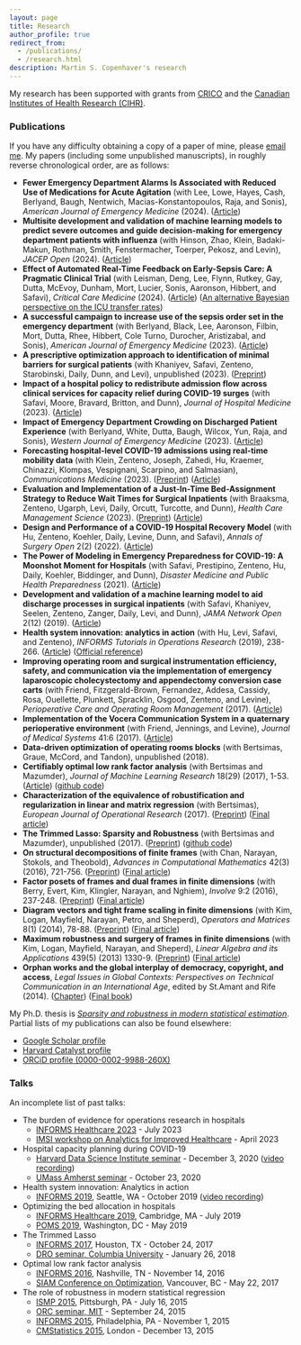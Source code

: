 ```yaml
---
layout: page
title: Research
author_profile: true
redirect_from: 
  - /publications/
  - /research.html
description: Martin S. Copenhaver's research
---
```


My research has been supported with grants from [CRICO](https://www.rmf.harvard.edu/What-We-Offer/Overview) and the [Canadian Institutes of Health Research (CIHR)](https://webapps.cihr-irsc.gc.ca/decisions/p/project_details.html?applId=489670&lang=en).
### Publications
If you have any difficulty obtaining a copy of a paper of mine, please <a href="mailto:last name at jhmi.edu">email me</a>. My papers (including some unpublished manuscripts), in roughly reverse chronological order, are as follows:
* **Fewer Emergency Department Alarms Is Associated with Reduced Use of Medications for Acute Agitation** (with Lee, Lowe, Hayes, Cash, Berlyand, Baugh, Nentwich, Macias-Konstantopoulos, Raja, and Sonis), _American Journal of Emergency Medicine_ (2024). ([Article](https://www.sciencedirect.com/science/article/abs/pii/S0735675724001773))
* **Multisite development and validation of machine learning models to predict severe outcomes and guide decision-making for emergency department patients with influenza** (with Hinson, Zhao, Klein, Badaki-Makun, Rothman, Smith, Fenstermacher, Toerper, Pekosz, and Levin), _JACEP Open_ (2024). ([Article](https://onlinelibrary.wiley.com/doi/10.1002/emp2.13117))
* **Effect of Automated Real-Time Feedback on Early-Sepsis Care: A Pragmatic Clinical Trial** (with Leisman, Deng, Lee, Flynn, Rutkey, Gay, Dutta, McEvoy, Dunham, Mort, Lucier, Sonis, Aaronson, Hibbert, and Safavi), _Critical Care Medicine_ (2024). ([Article](https://journals.lww.com/ccmjournal/abstract/9900/effect_of_automated_real_time_feedback_on.247.aspx)) ([An alternative Bayesian perspective on the ICU transfer rates](/subpages/bayes-icu.md))
* **A successful campaign to increase use of the sepsis order set in the emergency department** (with Berlyand, Black, Lee, Aaronson, Filbin, Mort, Dutta, Rhee, Hibbert, Cole Turno, Durocher, Aristizabal, and Sonis), _American Journal of Emergency Medicine_ (2023). ([Article](https://www.sciencedirect.com/science/article/abs/pii/S0735675723004126))
* **A prescriptive optimization approach to identification of minimal barriers for surgical patients** (with Khaniyev, Safavi, Zenteno, Starobinski, Daily, Dunn, and Levi), unpublished (2023). ([Preprint](https://www.medrxiv.org/content/10.1101/2023.03.24.23287694v1.full.pdf))
* **Impact of a hospital policy to redistribute admission flow across clinical services for capacity relief during COVID-19 surges** (with Safavi, Moore, Bravard, Britton, and Dunn), _Journal of Hospital Medicine_ (2023). ([Article](https://shmpublications.onlinelibrary.wiley.com/doi/10.1002/jhm.13058))
* **Impact of Emergency Department Crowding on Discharged Patient Experience** (with Berlyand, White, Dutta, Baugh, Wilcox, Yun, Raja, and Sonis), _Western Journal of Emergency Medicine_ (2023). ([Article](https://escholarship.org/uc/item/5tw0n5sc))
* **Forecasting hospital-level COVID-19 admissions using real-time mobility data** (with Klein, Zenteno, Joseph, Zahedi, Hu, Kraemer, Chinazzi, Klompas, Vespignani, Scarpino, and Salmasian), _Communications Medicine_ (2023). ([Preprint](https://www.medrxiv.org/content/10.1101/2022.06.06.22275840)) ([Article](https://www.nature.com/articles/s43856-023-00253-5))
* **Evaluation and Implementation of a Just-In-Time Bed-Assignment Strategy to Reduce Wait Times for Surgical Inpatients** (with Braaksma, Zenteno, Ugarph, Levi, Daily, Orcutt, Turcotte, and Dunn), _Health Care Management Science_  (2023). ([Preprint](https://martincopenhaver.github.io/files/JIT_preprint.pdf)) ([Article](https://link.springer.com/article/10.1007/s10729-023-09638-3))
* **Design and Performance of a COVID-19 Hospital Recovery Model** (with Hu, Zenteno, Koehler, Daily, Levine, Dunn, and Safavi), _Annals of Surgery Open_ 2(2) (2022). ([Article](https://journals.lww.com/aosopen/Fulltext/2021/06000/Design_and_Performance_of_a_COVID_19_Hospital.9.aspx))
* **The Power of Modeling in Emergency Preparedness for COVID-19: A Moonshot Moment for Hospitals** (with Safavi, Prestipino, Zenteno, Hu, Daily, Koehler, Biddinger, and Dunn), _Disaster Medicine and Public Health Preparedness_ (2021). ([Article](https://doi.org/10.1017/dmp.2021.51))
* **Development and validation of a machine learning model to aid discharge processes in surgical inpatients** (with Safavi, Khaniyev, Seelen, Zenteno, Zanger, Daily, Levi, and Dunn), _JAMA Network Open_ 2(12) (2019). ([Article](https://jamanetwork.com/journals/jamanetworkopen/fullarticle/2757372))
* **Health system innovation: analytics in action** (with Hu, Levi, Safavi, and Zenteno), _INFORMS Tutorials in Operations Research_ (2019), 238-266. ([Article](https://martincopenhaver.github.io/files/AnalyticsInAction.pdf)) ([Official reference](https://pubsonline.informs.org/doi/10.1287/educ.2019.0202))
* **Improving operating room and surgical instrumentation efficiency, safety, and communication via the implementation of emergency laparoscopic cholecystectomy and appendectomy conversion case carts** (with Friend, Fitzgerald-Brown, Fernandez, Addesa, Cassidy, Rosa, Ouellette, Plunkett, Spracklin, Osgood, Zenteno, and Levine), _Perioperative Care and Operating Room Management_ (2017). ([Article](http://www.sciencedirect.com/science/article/pii/S2405603017300055))
* **Implementation of the Vocera Communication System in a quaternary perioperative environment** (with Friend, Jennings, and Levine), _Journal of Medical Systems_ 41:6 (2017). ([Article](http://link.springer.com/article/10.1007/s10916-016-0652-9))
* **Data-driven optimization of operating rooms blocks** (with Bertsimas, Graue, McCord, and Tandon), unpublished (2018).
* **Certifiably optimal low rank factor analysis** (with Bertsimas and Mazumder), _Journal of Machine Learning Research_ 18(29) (2017), 1-53. ([Article](http://jmlr.org/papers/v18/15-613.html)) ([github code](https://github.com/copenhaver/factoranalysis))
* **Characterization of the equivalence of robustification and regularization in linear and matrix regression** (with Bertsimas), _European Journal of Operational Research_ (2017). ([Preprint](http://arxiv.org/abs/1411.6160)) ([Final article](http://www.sciencedirect.com/science/article/pii/S0377221717302734))
* **The Trimmed Lasso: Sparsity and Robustness** (with Bertsimas and Mazumder), unpublished (2017). ([Preprint](http://www.optimization-online.org/DB_HTML/2017/08/6167.html)) ([github code](https://github.com/copenhaver/trimmedlasso))
* **On structural decompositions of finite frames** (with Chan, Narayan, Stokols, and Theobold), _Advances in Computational Mathematics_ 42(3) (2016), 721-756. ([Preprint](http://arxiv.org/abs/1411.6138)) ([Final article](http://link.springer.com/article/10.1007%2Fs10444-015-9440-1))
* **Factor posets of frames and dual frames in finite dimensions** (with Berry, Evert, Kim, Klingler, Narayan, and Nghiem), _Involve_ 9:2 (2016), 237-248. ([Preprint](http://arxiv.org/abs/1411.4164)) ([Final article](http://msp.org/involve/2016/9-2/involve-v9-n2-p05-s.pdf))
* **Diagram vectors and tight frame scaling in finite dimensions** (with Kim, Logan, Mayfield, Narayan, Petro, and Sheperd), _Operators and Matrices_ 8(1) (2014), 78-88. ([Preprint](http://arxiv.org/pdf/1303.1159v1.pdf)) ([Final article](http://oam.ele-math.com/08-02/Diagram-vectors-and-tight-frame-scaling-in-finite-dimensions))
* **Maximum robustness and surgery of frames in finite dimensions** (with Kim, Logan, Mayfield, Narayan, and Sheperd), _Linear Algebra and its Applications_ 439(5) (2013) 1330-9. ([Preprint](http://arxiv.org/pdf/1303.1163v1.pdf)) ([Final article](http://www.sciencedirect.com/science/article/pii/S0024379513002784))
* **Orphan works and the global interplay of democracy, copyright, and access**, _Legal Issues in Global Contexts: Perspectives on Technical Communication in an International Age_, edited by St.Amant and Rife (2014). ([Chapter](https://martincopenhaver.github.io/files/orphanworks.pdf)) ([Final book](https://www.routledge.com/Legal-Issues-in-Global-Contexts-Perspectives-on-Technical-Communication/Amant-Rife/p/book/9780895038364))

My Ph.D. thesis is [_Sparsity and robustness in modern statistical estimation_](https://dspace.mit.edu/bitstream/handle/1721.1/119279/1065540471-MIT.pdf). Partial lists of my publications can also be found elsewhere:
* [Google Scholar profile](https://scholar.google.com/citations?user=ieNfNrQAAAAJ)
* [Harvard Catalyst profile](https://connects.catalyst.harvard.edu/Profiles/display/Person/196970)
* [ORCiD profile (0000-0002-9988-260X)](https://orcid.org/0000-0002-9988-260X)


### Talks
An incomplete list of past talks:
* The burden of evidence for operations research in hospitals
  * [INFORMS Healthcare 2023](https://meetings.informs.org/wordpress/healthcare2023/) - July 2023
  * [IMSI workshop on Analytics for Improved Healthcare](https://www.imsi.institute/activities/analytics-for-improved-healthcare/) - April 2023
* Hospital capacity planning during COVID-19
  * [Harvard Data Science Institute seminar](https://datascience.harvard.edu/event/industry-seminar-cecilia-zenteno-mgh) - December 3, 2020 ([video recording](https://www.youtube.com/watch?v=viHA2PzKt7Y))
  * [UMass Amherst seminar](https://blogs.umass.edu/umassinf/author/csipetas/) - October 23, 2020
* Health system innovation: Analytics in action
  * [INFORMS 2019](http://meetings2.informs.org/wordpress/seattle2019/tutorials/), Seattle, WA - October 2019 ([video recording](https://www.youtube.com/watch?v=v4JTc5_7YaE))
* Optimizing the bed allocation in hospitals
  * [INFORMS Healthcare 2019](http://meetings2.informs.org/wordpress/healthcare2019), Cambridge, MA - July 2019
  * [POMS 2019](https://pomsmeetings.org/conf-2019/), Washington, DC - May 2019
* The Trimmed Lasso
  * [INFORMS 2017](http://meetings2.informs.org/wordpress/houston2017/), Houston, TX - October 24, 2017
  * [DRO seminar, Columbia University](http://ieor.columbia.edu/ieor-dro-seminar) - January 26, 2018
 * Optimal low rank factor analysis
   * [INFORMS 2016](http://meetings2.informs.org/wordpress/nashville2016/), Nashville, TN - November 14, 2016
   * [SIAM Conference on Optimization](http://www.siam.org/meetings/op17/), Vancouver, BC - May 22, 2017
 * The role of robustness in modern statistical regression
    * [ISMP 2015](http://www.ismp2015.org/), Pittsburgh, PA - July 16, 2015
    * [ORC seminar, MIT](http://web.mit.edu/orc/www/seminars/2015f/abs/Copenhaver_abs.html) - September 24, 2015
    * [INFORMS 2015](http://meetings2.informs.org/wordpress/philadelphia/), Philadelphia, PA - November 1, 2015
    * [CMStatistics 2015](http://www.cmstatistics.org/CMStatistics2015/), London - December 13, 2015
